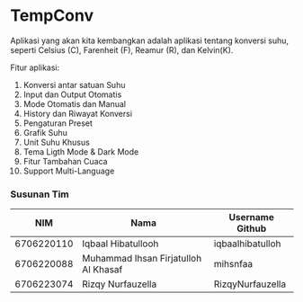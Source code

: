 # TempConv

Aplikasi yang akan kita kembangkan adalah aplikasi tentang konversi suhu, seperti Celsius (C), Farenheit (F), Reamur (R), dan Kelvin(K).

Fitur aplikasi:
1. Konversi antar satuan Suhu
2. Input dan Output Otomatis
3. Mode Otomatis dan Manual
4. History dan Riwayat Konversi
5. Pengaturan Preset
6. Grafik Suhu
7. Unit Suhu Khusus
8. Tema Ligth Mode & Dark Mode
9. Fitur Tambahan Cuaca
10. Support Multi-Language

### Susunan Tim

| NIM        | Nama                                 | Username Github |
|------------|--------------------------------------|-----------------|
| 6706220110 | Iqbaal Hibatullooh                   | iqbaalhibatulloh    
| 6706220088 | Muhammad Ihsan Firjatulloh Al Khasaf | mihsnfaa    
| 6706223074 | Rizqy Nurfauzella  | RizqyNurfauzella